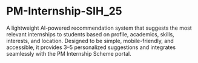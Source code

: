 # PM-Internship-SIH_25
A lightweight AI-powered recommendation system that suggests the most relevant internships to students based on profile, academics, skills, interests, and location. Designed to be simple, mobile-friendly, and accessible, it provides 3–5 personalized suggestions and integrates seamlessly with the PM Internship Scheme portal.
